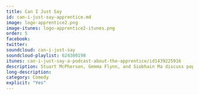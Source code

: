 ```yaml
---
title: Can I Just Say
id: can-i-just-say-apprentice.md
image: logo-apprentice2.png
image-itunes: logo-apprentice2-itunes.png
order: 5
facebook: 
twitter: 
soundcloud: can-i-just-say
soundcloud-playlist: 624300198
itunes: can-i-just-say-a-podcast-about-the-apprentice/id1439225916
description: Stuart McPherson, Gemma Flynn, and Siobhain Ma discuss popular Netflix series You, and popular BBC1 television programme The Apprentice.
long-description: 
category: Comedy
explicit: "Yes"
---
```

